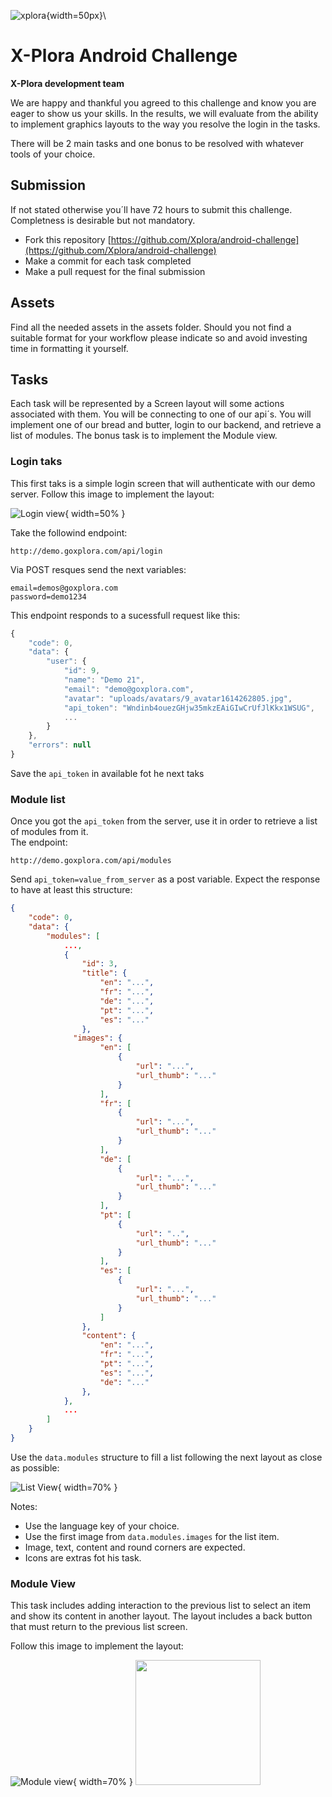 
![xplora](assets/xplora.png){width=50px}\

# X-Plora Android Challenge
**X-Plora development team**


We are happy and thankful you agreed to this challenge and know you are eager to show us your skills. In the results, we will evaluate from the ability to implement graphics layouts to the way you resolve the login in the tasks. 

There will be 2 main tasks and one bonus to be resolved with whatever tools of your choice.


## Submission
If not stated otherwise you´ll have 72 hours to submit this challenge. Completness is desirable but not mandatory.
- Fork this repository [https://github.com/Xplora/android-challenge](https://github.com/Xplora/android-challenge) 
- Make a commit for each task completed
- Make a pull request for the final submission


## Assets
Find all the needed assets in the assets folder. Should you not find a suitable format for your workflow please indicate so and avoid investing time in formatting it yourself.


## Tasks
Each task will be represented by a Screen layout will some actions associated with them. You will be connecting to one of our api´s. You will implement one of our bread and butter, login to our backend, and retrieve a list of modules. The bonus task is to implement the Module view.

### Login taks
This first taks is a simple login screen that will authenticate with our demo server. Follow this image to implement the layout:

![Login view]( assets/login_view.png){ width=50% }

Take the followind endpoint:
```
http://demo.goxplora.com/api/login
```
Via POST resques send the next variables:
```
email=demos@goxplora.com
password=demo1234
```
This endpoint responds to a sucessfull request like this:
```javascript
{
    "code": 0,
    "data": {
        "user": {
            "id": 9,
            "name": "Demo 21",
            "email": "demo@goxplora.com",
            "avatar": "uploads/avatars/9_avatar1614262805.jpg",
            "api_token": "Wndinb4ouezGHjw35mkzEAiGIwCrUfJlKkx1WSUG",
            ...
        }
    },
    "errors": null
}
```     
Save the `api_token` in available fot he next taks



### Module list
Once you got the `api_token` from the server, use it in order to retrieve a list of modules from it.  
The endpoint:
```
http://demo.goxplora.com/api/modules
```
Send  `api_token=value_from_server`  as a post variable.
Expect the response to have at least this structure:
```json
{
    "code": 0,
    "data": {
        "modules": [
            ...,
            {
                "id": 3,
                "title": {
                    "en": "...",
                    "fr": "...",
                    "de": "...",
                    "pt": "...",
                    "es": "..."
                },
              "images": {
                    "en": [
                        {
                            "url": "...",
                            "url_thumb": "..."
                        }
                    ],
                    "fr": [
                        {
                            "url": "...",
                            "url_thumb": "..."
                        }
                    ],
                    "de": [
                        {
                            "url": "...",
                            "url_thumb": "..."
                        }
                    ],
                    "pt": [
                        {
                            "url": "..",
                            "url_thumb": "..."
                        }
                    ],
                    "es": [
                        {
                            "url": "...",
                            "url_thumb": "..."
                        }
                    ]
                },
                "content": {
                    "en": "...",
                    "fr": "...",
                    "pt": "...",
                    "es": "...",
                    "de": "..."
                },
            },
            ...
        ]
    }
}
```

Use the `data.modules` structure to fill a list following the next layout as close as possible:  

![List View](assets/list_view.png){ width=70% }

Notes:
- Use the language key of your choice.
- Use the first image from `data.modules.images` for the list item.
- Image, text, content and round corners are expected.
- Icons are extras fot his task.


### Module View
This task includes adding interaction to the previous list to select an item and show its content in another layout. The layout includes a back button that must return to the previous list screen.

Follow this image to implement the layout: 

![Module view]( assets/module_view.png){ width=70% }
<img src="assets/module_view.png" width="200">







